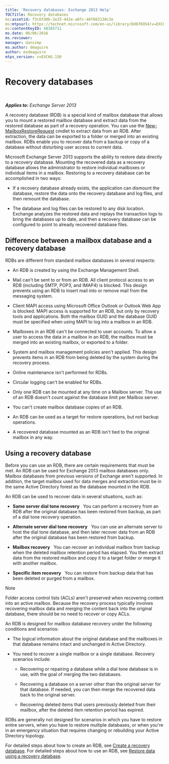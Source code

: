 ```yaml
---
title: 'Recovery databases: Exchange 2013 Help'
TOCTitle: Recovery databases
ms:assetid: f3c6fd0b-2e25-442e-a0fc-46f663130c3e
ms:mtpsurl: https://technet.microsoft.com/en-us/library/Dd876954(v=EXCHG.150)
ms:contentKeyID: 48385711
ms.date: 06/06/2016
ms.reviewer: 
manager: dansimp
ms.author: dmaguire
author: msdmaguire
mtps_version: v=EXCHG.150
---
```


# Recovery databases

 

_**Applies to:** Exchange Server 2013_


A recovery database (RDB) is a special kind of mailbox database that allows you to mount a restored mailbox database and extract data from the restored database as part of a recovery operation. You can use the [New-MailboxRestoreRequest](https://technet.microsoft.com/en-us/library/ff829875\(v=exchg.150\)) cmdlet to extract data from an RDB. After extraction, the data can be exported to a folder or merged into an existing mailbox. RDBs enable you to recover data from a backup or copy of a database without disturbing user access to current data.

Microsoft Exchange Server 2013 supports the ability to restore data directly to a recovery database. Mounting the recovered data as a recovery database allows the administrator to restore individual mailboxes or individual items in a mailbox. Restoring to a recovery database can be accomplished in two ways:

  - If a recovery database already exists, the application can dismount the database, restore the data onto the recovery database and log files, and then remount the database.

  - The database and log files can be restored to any disk location. Exchange analyzes the restored data and replays the transaction logs to bring the databases up to date, and then a recovery database can be configured to point to already recovered database files.

## Difference between a mailbox database and a recovery database

RDBs are different from standard mailbox databases in several respects:

  - An RDB is created by using the Exchange Management Shell.

  - Mail can't be sent to or from an RDB. All client protocol access to an RDB (including SMTP, POP3, and IMAP4) is blocked. This design prevents using an RDB to insert mail into or remove mail from the messaging system.

  - Client MAPI access using Microsoft Office Outlook or Outlook Web App is blocked. MAPI access is supported for an RDB, but only by recovery tools and applications. Both the mailbox GUID and the database GUID must be specified when using MAPI to log into a mailbox in an RDB.

  - Mailboxes in an RDB can't be connected to user accounts. To allow a user to access the data in a mailbox in an RDB, the mailbox must be merged into an existing mailbox, or exported to a folder.

  - System and mailbox management policies aren't applied. This design prevents items in an RDB from being deleted by the system during the recovery process.

  - Online maintenance isn't performed for RDBs.

  - Circular logging can't be enabled for RDBs.

  - Only one RDB can be mounted at any time on a Mailbox server. The use of an RDB doesn't count against the database limit per Mailbox server.

  - You can't create mailbox database copies of an RDB.

  - An RDB can be used as a target for restore operations, but not backup operations.

  - A recovered database mounted as an RDB isn't tied to the original mailbox in any way.

## Using a recovery database

Before you can use an RDB, there are certain requirements that must be met. An RDB can be used for Exchange 2013 mailbox databases only. Mailbox databases from previous versions of Exchange aren't supported. In addition, the target mailbox used for data merges and extraction must be in the same Active Directory forest as the database mounted in the RDB.

An RDB can be used to recover data in several situations, such as:

  - **Same server dial tone recovery**   You can perform a recovery from an RDB after the original database has been restored from backup, as part of a dial tone recovery operation.

  - **Alternate server dial tone recovery**   You can use an alternate server to host the dial tone database, and then later recover data from an RDB after the original database has been restored from backup.

  - **Mailbox recovery**   You can recover an individual mailbox from backup when the deleted mailbox retention period has elapsed. You then extract data from the restored mailbox and copy it to a target folder or merge it with another mailbox.

  - **Specific item recovery**   You can restore from backup data that has been deleted or purged from a mailbox.


> [!NOTE]
> Folder access control lists (ACLs) aren't preserved when recovering content into an active mailbox. Because the recovery process typically involves recovering mailbox data and merging the content back into the original database, there should be no need to recover or copy ACLs.



An RDB is designed for mailbox database recovery under the following conditions and scenarios:

  - The logical information about the original database and the mailboxes in that database remains intact and unchanged in Active Directory.

  - You need to recover a single mailbox or a single database. Recovery scenarios include:
    
      - Recovering or repairing a database while a dial tone database is in use, with the goal of merging the two databases.
    
      - Recovering a database on a server other than the original server for that database. If needed, you can then merge the recovered data back to the original server.
    
      - Recovering deleted items that users previously deleted from their mailbox, after the deleted item retention period has expired.

RDBs are generally not designed for scenarios in which you have to restore entire servers, when you have to restore multiple databases, or when you're in an emergency situation that requires changing or rebuilding your Active Directory topology.

For detailed steps about how to create an RDB, see [Create a recovery database](create-a-recovery-database-exchange-2013-help.md). For detailed steps about how to use an RDB, see [Restore data using a recovery database](restore-data-using-a-recovery-database-exchange-2013-help.md).

